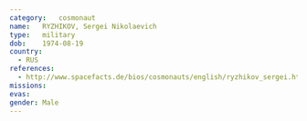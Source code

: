 ```yaml
---
category:	cosmonaut
name:	RYZHIKOV, Sergei Nikolaevich
type:	military
dob:	1974-08-19
country:
  - RUS
references:
  - http://www.spacefacts.de/bios/cosmonauts/english/ryzhikov_sergei.htm
missions:
evas:
gender:	Male
---
```

